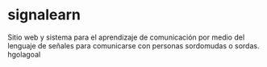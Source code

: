 # signalearn
Sitio web y sistema para el aprendizaje de comunicación por medio del lenguaje de señales para comunicarse con personas sordomudas o sordas.
hgolagoal
